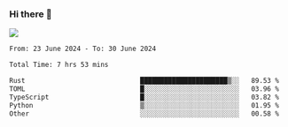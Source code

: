 ### Hi there 👋️

![](https://komarev.com/ghpvc/?username=Loner1024)

<!--START_SECTION:waka-->

```txt
From: 23 June 2024 - To: 30 June 2024

Total Time: 7 hrs 53 mins

Rust                             ██████████████████████▒░░   89.53 %
TOML                             █░░░░░░░░░░░░░░░░░░░░░░░░   03.96 %
TypeScript                       █░░░░░░░░░░░░░░░░░░░░░░░░   03.82 %
Python                           ▒░░░░░░░░░░░░░░░░░░░░░░░░   01.95 %
Other                            ░░░░░░░░░░░░░░░░░░░░░░░░░   00.58 %
```

<!--END_SECTION:waka-->




